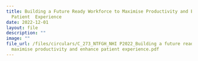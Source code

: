 ```yaml
---
title: Building a Future Ready Workforce to Maximise Productivity and Enhance
  Patient  Experience
date: 2022-12-01
layout: file
description: ""
image: ""
file_url: /files/circulars/C_273_NTFGH_NHI P2022_Building a future ready workforce to
  maximise productivity and enhance patient experience.pdf
---
```

